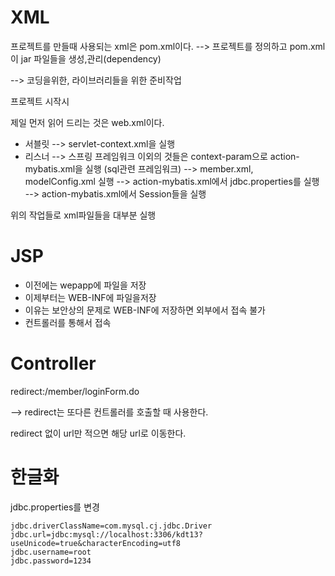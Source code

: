 #  XML

프로젝트를 만들때 사용되는 xml은 pom.xml이다.
--> 프로젝트를 정의하고 pom.xml이 jar 파일들을 생성,관리(dependency)

--> 코딩을위한, 라이브러리들을 위한 준비작업



프로젝트 시작시

제일 먼저 읽어 드리는 것은 web.xml이다.

- 서블릿
  --> servlet-context.xml을 실행
- 리스너
  -->  스프링 프레임워크 이외의 것들은 context-param으로 action-mybatis.xml을 실행 (sql관련 프레임워크) --> member.xml, modelConfig.xml 실행
  --> action-mybatis.xml에서 jdbc.properties를 실행
  --> action-mybatis.xml에서 Session들을 실행

위의 작업들로 xml파일들을 대부분 실행



# JSP

- 이전에는 wepapp에 파일을 저장
- 이제부터는 WEB-INF에 파일을저장
- 이유는 보안상의 문제로 WEB-INF에 저장하면 외부에서 접속 불가
- 컨트롤러를 통해서 접속





# Controller

redirect:/member/loginForm.do

--> redirect는 또다른 컨트롤러를 호출할 때 사용한다.

redirect 없이 url만 적으면 해당 url로 이동한다.





# 한글화

jdbc.properties를 변경

```properties
jdbc.driverClassName=com.mysql.cj.jdbc.Driver
jdbc.url=jdbc:mysql://localhost:3306/kdt13?useUnicode=true&characterEncoding=utf8
jdbc.username=root
jdbc.password=1234
```

